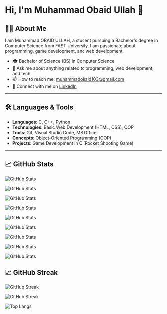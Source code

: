 # Hi, I'm Muhammad Obaid Ullah 👋

## 👨‍🎓 About Me
I am Muhammad OBAID ULLAH, a student pursuing a Bachelor's degree in Computer Science from FAST University. I am passionate about programming, game development, and web development.

- 🎓 Bachelor of Science (BS) in Computer Science
- 💬 Ask me about anything related to programming, web development, and tech
- 📫 How to reach me: muhammadobaid103@gmail.com
- 🔗 Connect with me on [LinkedIn](https://www.linkedin.com/in/muhammad-obaid-ullah-29b6b0323/)

---

## 🛠️ Languages & Tools

- **Languages**: C, C++, Python
- **Technologies**: Basic Web Development (HTML, CSS), OOP
- **Tools**: Git, Visual Studio Code, MS Office
- **Concepts**: Object-Oriented Programming (OOP)
- **Projects**: Game Development in C (Rocket Shooting Game)

---

## 📈 GitHub Stats

![GitHub Stats](https://github-readme-stats.vercel.app/api?username=Obaid03&show_icons=true&hide_title=true&count_private=true&hide=prs&theme=radical)

![GitHub Stats](https://github-readme-stats.vercel.app/api?username=Obaid03&show_icons=true&count_private=true&hide_title=false&theme=radical&card_width=500)

![GitHub Stats](https://github-readme-stats.vercel.app/api?username=Obaid03&show_icons=true&theme=tokyonight&count_private=true&hide_title=false&card_width=500)

![GitHub Stats](https://github-readme-stats.vercel.app/api?username=Obaid03&show_icons=true&theme=dark&count_private=true&hide_title=false&card_width=500)

![GitHub Stats](https://github-readme-stats.vercel.app/api?username=Obaid03&show_icons=true&theme=gruvbox&count_private=true&hide_title=false&card_width=500)

![GitHub Stats](https://github-readme-stats.vercel.app/api?username=Obaid03&show_icons=true&theme=onedark&count_private=true&hide_title=false&card_width=500)

![GitHub Stats](https://github-readme-stats.vercel.app/api?username=Obaid03&show_icons=true&theme=dracula&count_private=true&hide_title=false&card_width=500)

![GitHub Stats](https://github-readme-stats.vercel.app/api?username=Obaid03&show_icons=true&theme=merko&count_private=true&hide_title=false&card_width=500)

![GitHub Stats](https://github-readme-stats.vercel.app/api?username=Obaid03&show_icons=true&theme=highcontrast&count_private=true&hide_title=false&card_width=500)

## 📈 GitHub Streak

![GitHub Streak](https://github-readme-streak-stats.herokuapp.com/?user=Obaid03&theme=radical)

![GitHub Streak](https://github-readme-streak-stats.herokuapp.com/?user=Obaid03&theme=radical&hide_border=false)

![Top Langs](https://github-readme-stats.vercel.app/api/top-langs/?username=Obaid03&layout=compact&theme=radical)




